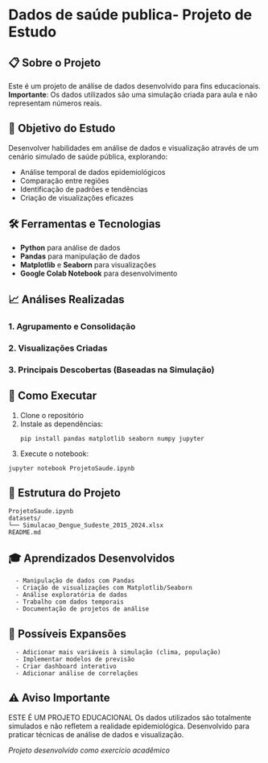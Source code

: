 # Dados de saúde publica- Projeto de Estudo

## 📋 Sobre o Projeto
Este é um projeto de análise de dados desenvolvido para fins educacionais. **Importante**: Os dados utilizados são uma simulação criada para aula e não representam números reais.

## 🎯 Objetivo do Estudo
Desenvolver habilidades em análise de dados e visualização através de um cenário simulado de saúde pública, explorando:
- Análise temporal de dados epidemiológicos
- Comparação entre regiões
- Identificação de padrões e tendências
- Criação de visualizações eficazes

## 🛠️ Ferramentas e Tecnologias
- **Python** para análise de dados
- **Pandas** para manipulação de dados
- **Matplotlib** e **Seaborn** para visualizações
- **Google Colab Notebook** para desenvolvimento

## 📈 Análises Realizadas

### 1. Agrupamento e Consolidação

### 2. Visualizações Criadas

### 3. Principais Descobertas (Baseadas na Simulação)

## 🚀 Como Executar
1. Clone o repositório
2. Instale as dependências:
   ```
   pip install pandas matplotlib seaborn numpy jupyter
   ```
3. Execute o notebook:
  ```
  jupyter notebook ProjetoSaude.ipynb
  ```

## 📁 Estrutura do Projeto
```
ProjetoSaude.ipynb          
datasets/
└── Simulacao_Dengue_Sudeste_2015_2024.xlsx  
README.md                   
```

## 🎓 Aprendizados Desenvolvidos
      - Manipulação de dados com Pandas
      - Criação de visualizações com Matplotlib/Seaborn
      - Análise exploratória de dados
      - Trabalho com dados temporais
      - Documentação de projetos de análise

## 🔮 Possíveis Expansões
      - Adicionar mais variáveis à simulação (clima, população)
      - Implementar modelos de previsão
      - Criar dashboard interativo
      - Adicionar análise de correlações

## ⚠️ Aviso Importante

ESTE É UM PROJETO EDUCACIONAL
Os dados utilizados são totalmente simulados e não refletem a realidade epidemiológica. Desenvolvido para praticar técnicas de análise de dados e visualização.

*Projeto desenvolvido como exercício acadêmico*
